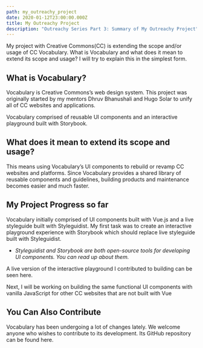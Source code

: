 ```yaml
---
path: my_outreachy_project
date: 2020-01-12T23:00:00.000Z
title: My Outreachy Project
description: "Outreachy Series Part 3: Summary of My Outreachy Project"
---
```

My project with Creative Commons(CC) is extending the scope and/or usage of CC Vocabulary. What is Vocabulary and what does it mean to extend its scope and usage? I will try to explain this in the simplest form.

## What is Vocabulary?
Vocabulary is Creative Commons’s web design system. This project was originally started by my mentors Dhruv Bhanushali and Hugo Solar to unify all of CC websites and applications.

Vocabulary comprised of reusable UI components and an interactive playground built with Storybook.

## What does it mean to extend its scope and usage?
This means using Vocabulary’s UI components to rebuild or revamp CC websites and platforms. Since Vocabulary provides a shared library of reusable components and guidelines, building products and maintenance becomes easier and much faster.

## My Project Progress so far
Vocabulary initially comprised of UI components built with Vue.js and a live styleguide built with Styleguidist. My first task was to create an interactive playground experience with Storybook which should replace live styleguide built with Styleguidist.

* *Styleguidist and Storybook are both open-source tools for developing UI components. You can read up about them.*

A live version of the interactive playground I contributed to building can be seen here.

Next, I will be working on building the same functional UI components with vanilla JavaScript for other CC websites that are not built with Vue

## You Can Also Contribute
Vocabulary has been undergoing a lot of changes lately. We welcome anyone who wishes to contribute to its development. Its GitHub repository can be found here.